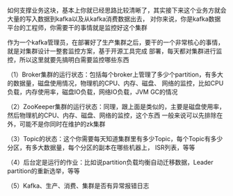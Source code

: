 
如何支撑业务这块，基本上你就已经思路比较清晰了，其实接下来这个业务方就会大量的写入数据到kafka以及从kafka消费数据出去，
对你来说，你是kafka数据平台的工程师，你需要干的事情就是监控好这个集群

作为一个kafka管理员，在部署好了生产集群之后，要干的一个非常核心的事情，就是对集群设计一整套监控方案，基于开源工具完成
部署，每天都对集群进行监控，所以这里就要先搞明白需要监控哪些东西

（1）Broker集群的运行状态：包括每个broker上管理了多少个partition，有多大的数据量，磁盘使用情况，物理机的CPU、内存、磁盘、
网络的监控，比如CPU负载，内存使用率，磁盘IO负载，网络IO负载，JVM GC的情况

（2）ZooKeeper集群的运行状态：同理，跟上面是类似的，主要是磁盘使用率，然后物理机的CPU、内存、磁盘、网络的监控，这个东西
一般来说可以先排除在外，可能不是你同时在维护的zk集群

（3）Topic的状态：这个你需要每天知道集群里有多少Topic，每个Topic有多少分区，有多大数据量，每个分区的副本在哪些机器上，
ISR列表，等等

（4）后台定是运行的作业：比如说partition负载均衡自动迁移数据，Leader partition的重新选举，等等

（5）Kafka、生产、消费、集群是否有异常报错日志


